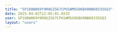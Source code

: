 ```yaml
---
title: "SP108W069Y9R0GZS67CPH1WM5G96BX0NB60335GQ3"
date: 2025-04-02T22:05:01.653Z
user: SP108W069Y9R0GZS67CPH1WM5G96BX0NB60335GQ3
layout: "users"
---
```

    